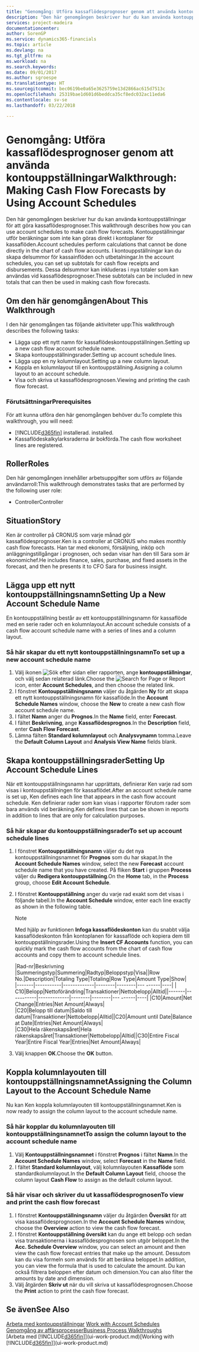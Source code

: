 ```yaml
---
title: "Genomgång: Utföra kassaflödesprognoser genom att använda kontouppställningar | Microsoft Docs"
description: "Den här genomgången beskriver hur du kan använda kontouppställningar för att göra kassaflödesprognoser. Kontouppställningar utför beräkningar som inte kan göras direkt i kontoplaner för kassaflöden. I kontouppställningar kan du skapa delsummor för kassainflöden och utbetalningar. Dessa delsummor kan inkluderas i nya totaler som kan användas vid kassaflödesprognoser."
services: project-madeira
documentationcenter: 
author: SorenGP
ms.service: dynamics365-financials
ms.topic: article
ms.devlang: na
ms.tgt_pltfrm: na
ms.workload: na
ms.search.keywords: 
ms.date: 09/01/2017
ms.author: sgroespe
ms.translationtype: HT
ms.sourcegitcommit: bec0619be0a65e3625759e13d2866ac615d7513c
ms.openlocfilehash: 25319bae1d601d6beddca35cf8edc032ac11eda6
ms.contentlocale: sv-se
ms.lasthandoff: 03/22/2018

---
```

# <a name="walkthrough-making-cash-flow-forecasts-by-using-account-schedules"></a><span data-ttu-id="032ad-106">Genomgång: Utföra kassaflödesprognoser genom att använda kontouppställningar</span><span class="sxs-lookup"><span data-stu-id="032ad-106">Walkthrough: Making Cash Flow Forecasts by Using Account Schedules</span></span>
<span data-ttu-id="032ad-107">Den här genomgången beskriver hur du kan använda kontouppställningar för att göra kassaflödesprognoser.</span><span class="sxs-lookup"><span data-stu-id="032ad-107">This walkthrough describes how you can use account schedules to make cash flow forecasts.</span></span> <span data-ttu-id="032ad-108">Kontouppställningar utför beräkningar som inte kan göras direkt i kontoplaner för kassaflöden.</span><span class="sxs-lookup"><span data-stu-id="032ad-108">Account schedules perform calculations that cannot be done directly in the chart of cash flow accounts.</span></span> <span data-ttu-id="032ad-109">I kontouppställningar kan du skapa delsummor för kassainflöden och utbetalningar.</span><span class="sxs-lookup"><span data-stu-id="032ad-109">In the account schedules, you can set up subtotals for cash flow receipts and disbursements.</span></span> <span data-ttu-id="032ad-110">Dessa delsummor kan inkluderas i nya totaler som kan användas vid kassaflödesprognoser.</span><span class="sxs-lookup"><span data-stu-id="032ad-110">These subtotals can be included in new totals that can then be used in making cash flow forecasts.</span></span>  

## <a name="about-this-walkthrough"></a><span data-ttu-id="032ad-111">Om den här genomgången</span><span class="sxs-lookup"><span data-stu-id="032ad-111">About This Walkthrough</span></span>  
<span data-ttu-id="032ad-112">I den här genomgången tas följande aktiviteter upp:</span><span class="sxs-lookup"><span data-stu-id="032ad-112">This walkthrough describes the following tasks:</span></span>  

- <span data-ttu-id="032ad-113">Lägga upp ett nytt namn för kassaflödeskontouppställningen.</span><span class="sxs-lookup"><span data-stu-id="032ad-113">Setting up a new cash flow account schedule name.</span></span>  
- <span data-ttu-id="032ad-114">Skapa kontouppställningsrader.</span><span class="sxs-lookup"><span data-stu-id="032ad-114">Setting up account schedule lines.</span></span>  
- <span data-ttu-id="032ad-115">Lägga upp en ny kolumnlayout.</span><span class="sxs-lookup"><span data-stu-id="032ad-115">Setting up a new column layout.</span></span>  
- <span data-ttu-id="032ad-116">Koppla en kolumnlayout till en kontouppställning.</span><span class="sxs-lookup"><span data-stu-id="032ad-116">Assigning a column layout to an account schedule.</span></span>  
- <span data-ttu-id="032ad-117">Visa och skriva ut kassaflödesprognosen.</span><span class="sxs-lookup"><span data-stu-id="032ad-117">Viewing and printing the cash flow forecast.</span></span>  

### <a name="prerequisites"></a><span data-ttu-id="032ad-118">Förutsättningar</span><span class="sxs-lookup"><span data-stu-id="032ad-118">Prerequisites</span></span>  
<span data-ttu-id="032ad-119">För att kunna utföra den här genomgången behöver du:</span><span class="sxs-lookup"><span data-stu-id="032ad-119">To complete this walkthrough, you will need:</span></span>  

- [!INCLUDE[d365fin](includes/d365fin_md.md)]<span data-ttu-id="032ad-120"> installerad.</span><span class="sxs-lookup"><span data-stu-id="032ad-120"> installed.</span></span>  
- <span data-ttu-id="032ad-121">Kassaflödeskalkylarksraderna är bokförda.</span><span class="sxs-lookup"><span data-stu-id="032ad-121">The cash flow worksheet lines are registered.</span></span>  

## <a name="roles"></a><span data-ttu-id="032ad-122">Roller</span><span class="sxs-lookup"><span data-stu-id="032ad-122">Roles</span></span>  
<span data-ttu-id="032ad-123">Den här genomgången innehåller arbetsuppgifter som utförs av följande användarroll:</span><span class="sxs-lookup"><span data-stu-id="032ad-123">This walkthrough demonstrates tasks that are performed by the following user role:</span></span>  

- <span data-ttu-id="032ad-124">Controller</span><span class="sxs-lookup"><span data-stu-id="032ad-124">Controller</span></span>  

## <a name="story"></a><span data-ttu-id="032ad-125">Situation</span><span class="sxs-lookup"><span data-stu-id="032ad-125">Story</span></span>  
<span data-ttu-id="032ad-126">Ken är controller på CRONUS som varje månad gör kassaflödesprognoser.</span><span class="sxs-lookup"><span data-stu-id="032ad-126">Ken is a controller at CRONUS who makes monthly cash flow forecasts.</span></span> <span data-ttu-id="032ad-127">Han tar med ekonomi, försäljning, inköp och anläggningstillgångar i prognosen, och sedan visar han den till Sara som är ekonomichef.</span><span class="sxs-lookup"><span data-stu-id="032ad-127">He includes finance, sales, purchase, and fixed assets in the forecast, and then he presents it to CFO Sara for business insight.</span></span>  

## <a name="setting-up-a-new-account-schedule-name"></a><span data-ttu-id="032ad-128">Lägga upp ett nytt kontouppställningsnamn</span><span class="sxs-lookup"><span data-stu-id="032ad-128">Setting Up a New Account Schedule Name</span></span>  
<span data-ttu-id="032ad-129">En kontouppställning består av ett kontouppställningsnamn för kassaflöde med en serie rader och en kolumnlayout.</span><span class="sxs-lookup"><span data-stu-id="032ad-129">An account schedule consists of a cash flow account schedule name with a series of lines and a column layout.</span></span>  

### <a name="to-set-up-a-new-account-schedule-name"></a><span data-ttu-id="032ad-130">Så här skapar du ett nytt kontouppställningsnamn</span><span class="sxs-lookup"><span data-stu-id="032ad-130">To set up a new account schedule name</span></span>  

1.  <span data-ttu-id="032ad-131">Välj ikonen ![Sök efter sidan eller rapporten](media/ui-search/search_small.png "ikonen Sök efter sidan eller rapporten"), ange **kontouppställningar**, och välj sedan relaterad länk.</span><span class="sxs-lookup"><span data-stu-id="032ad-131">Choose the ![Search for Page or Report](media/ui-search/search_small.png "Search for Page or Report icon") icon, enter **Account Schedules**, and then choose the related link.</span></span>  
2.  <span data-ttu-id="032ad-132">I fönstret **Kontouppställningsnamn** väljer du åtgärden **Ny** för att skapa ett nytt kontouppställningsnamn för kassaflöde.</span><span class="sxs-lookup"><span data-stu-id="032ad-132">In the **Account Schedule Names** window, choose the **New** to create a new cash flow account schedule name.</span></span>  
3.  <span data-ttu-id="032ad-133">I fältet **Namn** anger du **Prognos**.</span><span class="sxs-lookup"><span data-stu-id="032ad-133">In the **Name** field, enter **Forecast**.</span></span>  
4.  <span data-ttu-id="032ad-134">I fältet **Beskrivning**, ange **Kassaflödesprognos**.</span><span class="sxs-lookup"><span data-stu-id="032ad-134">In the **Description** field, enter **Cash Flow Forecast**.</span></span>  
5.  <span data-ttu-id="032ad-135">Lämna fälten **Standard kolumnlayout** och **Analysvynamn** tomma.</span><span class="sxs-lookup"><span data-stu-id="032ad-135">Leave the **Default Column Layout** and **Analysis View Name** fields blank.</span></span>  

## <a name="setting-up-account-schedule-lines"></a><span data-ttu-id="032ad-136">Skapa kontouppställningsrader</span><span class="sxs-lookup"><span data-stu-id="032ad-136">Setting Up Account Schedule Lines</span></span>  
<span data-ttu-id="032ad-137">När ett kontouppställningsnamn har upprättats, definierar Ken varje rad som visas i kontouppställningen för kassaflödet.</span><span class="sxs-lookup"><span data-stu-id="032ad-137">After an account schedule name is set up, Ken defines each line that appears in the cash flow account schedule.</span></span> <span data-ttu-id="032ad-138">Ken definierar rader som kan visas i rapporter förutom rader som bara används vid beräkning.</span><span class="sxs-lookup"><span data-stu-id="032ad-138">Ken defines lines that can be shown in reports in addition to lines that are only for calculation purposes.</span></span>  

### <a name="to-set-up-account-schedule-lines"></a><span data-ttu-id="032ad-139">Så här skapar du kontouppställningsrader</span><span class="sxs-lookup"><span data-stu-id="032ad-139">To set up account schedule lines</span></span>  

1.  <span data-ttu-id="032ad-140">I fönstret **Kontouppställningsnamn** väljer du det nya kontouppställningsnamnet för **Prognos** som du har skapat.</span><span class="sxs-lookup"><span data-stu-id="032ad-140">In the **Account Schedule Names** window, select the new **Forecast** account schedule name that you have created.</span></span> <span data-ttu-id="032ad-141">På fliken **Start** i gruppen **Process** väljer du **Redigera kontouppställning**.</span><span class="sxs-lookup"><span data-stu-id="032ad-141">On the **Home** tab, in the **Process** group, choose **Edit Account Schedule**.</span></span>  
2.  <span data-ttu-id="032ad-142">I fönstret **Kontouppställning** anger du varje rad exakt som det visas i följande tabell.</span><span class="sxs-lookup"><span data-stu-id="032ad-142">In the **Account Schedule** window, enter each line exactly as shown in the following table.</span></span>  

    > [!NOTE]  
    >  <span data-ttu-id="032ad-143">Med hjälp av funktionen **Infoga kassaflödeskonton** kan du snabbt välja kassaflödeskonton från kontoplanen för kassaflöde och kopiera dem till kontouppställningsrader.</span><span class="sxs-lookup"><span data-stu-id="032ad-143">Using the **Insert CF Accounts** function, you can quickly mark the cash flow accounts from the chart of cash flow accounts and copy them to account schedule lines.</span></span>  

    <span data-ttu-id="032ad-144">|Rad-nr|Beskrivning |Summeringstyp|Summering|Radtyp|Beloppstyp|Visa|</span><span class="sxs-lookup"><span data-stu-id="032ad-144">|Row No.|Description|Totaling Type|Totaling|Row Type|Amount Type|Show|</span></span>  
    <span data-ttu-id="032ad-145">|-------|-----------|-------------|--------|--------|--- ------|----| | C10|Belopp|Nettoförändring|Transaktioner|Nettobelopp|Alltid|</span><span class="sxs-lookup"><span data-stu-id="032ad-145">|-------|-----------|-------------|--------|--------|---  ------|----| |C10|Amount|Net Change|Entries|Net Amount|Always|</span></span>  
    <span data-ttu-id="032ad-146">|C20|Belopp till datum|Saldo till datum|Transaktioner|Nettobelopp|Alltid|</span><span class="sxs-lookup"><span data-stu-id="032ad-146">|C20|Amount until Date|Balance at Date|Entries|Net Amount|Always|</span></span>  
    <span data-ttu-id="032ad-147">|C30|Hela räkenskapsåret|Hela räkenskapsåret|Transaktioner|Nettobelopp|Alltid|</span><span class="sxs-lookup"><span data-stu-id="032ad-147">|C30|Entire Fiscal Year|Entire Fiscal Year|Entries|Net Amount|Always|</span></span>  

4.  <span data-ttu-id="032ad-148">Välj knappen **OK**.</span><span class="sxs-lookup"><span data-stu-id="032ad-148">Choose the **OK** button.</span></span>  

## <a name="assigning-the-column-layout-to-the-account-schedule-name"></a><span data-ttu-id="032ad-149">Koppla kolumnlayouten till kontouppställningsnamnet</span><span class="sxs-lookup"><span data-stu-id="032ad-149">Assigning the Column Layout to the Account Schedule Name</span></span>  
<span data-ttu-id="032ad-150">Nu kan Ken koppla kolumnlayouten till kontouppställningsnamnet.</span><span class="sxs-lookup"><span data-stu-id="032ad-150">Ken is now ready to assign the column layout to the account schedule name.</span></span>  

### <a name="to-assign-the-column-layout-to-the-account-schedule-name"></a><span data-ttu-id="032ad-151">Så här kopplar du kolumnlayouten till kontouppställningsnamnet</span><span class="sxs-lookup"><span data-stu-id="032ad-151">To assign the column layout to the account schedule name</span></span>  

1.  <span data-ttu-id="032ad-152">Välj **Kontouppställningsnamnet** i fönstret **Prognos** i fältet **Namn**.</span><span class="sxs-lookup"><span data-stu-id="032ad-152">In the **Account Schedule Names** window, select **Forecast** in the **Name** field.</span></span>  
2.  <span data-ttu-id="032ad-153">I fältet **Standard kolumnlayout**, välj kolumnlayouten **Kassaflöde** som standardkolumnlayout.</span><span class="sxs-lookup"><span data-stu-id="032ad-153">In the **Default Column Layout** field, choose the column layout **Cash Flow** to assign as the default column layout.</span></span>  

### <a name="to-view-and-print-the-cash-flow-forecast"></a><span data-ttu-id="032ad-154">Så här visar och skriver du ut kassaflödesprognosen</span><span class="sxs-lookup"><span data-stu-id="032ad-154">To view and print the cash flow forecast</span></span>  
1.  <span data-ttu-id="032ad-155">I fönstret **Kontouppställningsnamn** väljer du åtgärden **Översikt** för att visa kassaflödesprognosen.</span><span class="sxs-lookup"><span data-stu-id="032ad-155">In the **Account Schedule Names** window, choose the **Overview** action to view the cash flow forecast.</span></span>  
2.  <span data-ttu-id="032ad-156">I fönstret **Kontouppställning översikt** kan du ange ett belopp och sedan visa transaktionerna i kassaflödesprognosen som utgör beloppet.</span><span class="sxs-lookup"><span data-stu-id="032ad-156">In the **Acc. Schedule Overview** window, you can select an amount and then view the cash flow forecast entries that make up the amount.</span></span> <span data-ttu-id="032ad-157">Dessutom kan du visa formeln som används för att beräkna beloppet.</span><span class="sxs-lookup"><span data-stu-id="032ad-157">In addition, you can view the formula that is used to calculate the amount.</span></span> <span data-ttu-id="032ad-158">Du kan också filtrera beloppen efter datum och dimension.</span><span class="sxs-lookup"><span data-stu-id="032ad-158">You can also filter the amounts by date and dimension.</span></span>  
3.  <span data-ttu-id="032ad-159">Välj åtgärden **Skriv ut** när du vill skriva ut kassaflödesprognosen.</span><span class="sxs-lookup"><span data-stu-id="032ad-159">Choose the **Print** action to print the cash flow forecast.</span></span>  

## <a name="see-also"></a><span data-ttu-id="032ad-160">Se även</span><span class="sxs-lookup"><span data-stu-id="032ad-160">See Also</span></span>  
 <span data-ttu-id="032ad-161">[Arbeta med kontouppställningar](bi-how-work-account-schedule.md) </span><span class="sxs-lookup"><span data-stu-id="032ad-161">[Work with Account Schedules](bi-how-work-account-schedule.md) </span></span>  
 [<span data-ttu-id="032ad-162">Genomgång av affärsprocesser</span><span class="sxs-lookup"><span data-stu-id="032ad-162">Business Process Walkthroughs</span></span>](walkthrough-business-process-walkthroughs.md)  
 <span data-ttu-id="032ad-163">[Arbeta med [!INCLUDE[d365fin](includes/d365fin_md.md)]](ui-work-product.md)</span><span class="sxs-lookup"><span data-stu-id="032ad-163">[Working with [!INCLUDE[d365fin](includes/d365fin_md.md)]](ui-work-product.md)</span></span>

